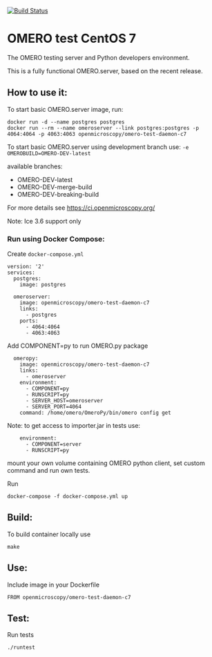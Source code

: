[![Build Status](https://travis-ci.org/openmicroscopy/omero-test-daemon-c7-docker.svg?branch=master)](https://travis-ci.org/openmicroscopy/omero-test-daemon-c7-docker)


# OMERO test CentOS 7

The OMERO testing server and Python developers environment.

This is a fully functional OMERO.server, based on the recent release.

## How to use it:

To start basic OMERO.server image, run:

```
docker run -d --name postgres postgres
docker run --rm --name omeroserver --link postgres:postgres -p 4064:4064 -p 4063:4063 openmicroscopy/omero-test-daemon-c7
```

To start basic OMERO.server using development branch use: `-e OMEROBUILD=OMERO-DEV-latest`

available branches:

- OMERO-DEV-latest
- OMERO-DEV-merge-build
- OMERO-DEV-breaking-build

For more details see https://ci.openmicroscopy.org/

Note: Ice 3.6 support only

### Run using Docker Compose:


Create `docker-compose.yml`

```
version: '2'
services:
  postgres:
    image: postgres

  omeroserver:
    image: openmicroscopy/omero-test-daemon-c7
    links:
      - postgres
    ports:
      - 4064:4064
      - 4063:4063
```


Add COMPONENT=py to run OMERO.py package

```
  omeropy:
    image: openmicroscopy/omero-test-daemon-c7
    links:
      - omeroserver
    environment:
      - COMPONENT=py
      - RUNSCRIPT=py
      - SERVER_HOST=omeroserver
      - SERVER_PORT=4064
    command: /home/omero/OmeroPy/bin/omero config get
```

Note: to get access to importer.jar in tests use:

```
    environment:
      - COMPONENT=server
      - RUNSCRIPT=py
```

mount your own volume containing OMERO python client, set custom command and run own tests.


Run

```
docker-compose -f docker-compose.yml up
```

## Build:


To build container locally use

```
make
```

## Use:


Include image in your Dockerfile

```
FROM openmicroscopy/omero-test-daemon-c7
```

## Test:


Run tests

```
./runtest
```
